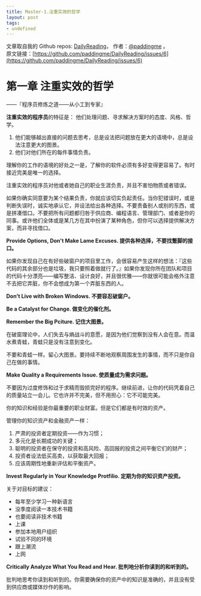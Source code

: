 ```yaml
---
title: Master-1.注重实效的哲学 
layout: post
tags:
- undefined
---
```



 文章取自我的 Github  repos: [DailyReading](https://github.com/paddingme/DailyReading)， 作者：[@paddingme](http://padding.me/about.html) 。  
原文链接：[https://github.com/paddingme/DailyReading/issues/6](https://github.com/paddingme/DailyReading/issues/6)

# 第一章  注重实效的哲学 

——『程序员修炼之道——从小工到专家』

**注重实效的程序员**的特征是： 他们处理问题、寻求解决方案时的态度、风格、哲学。

1. 他们能够越出直接的问题去思考，总是设法把问题放在更大的语境中，总是设法注意更大的图景。
2. 他们对他们所在的每件事情负责。

理解你的工作的语境的好处之一是，了解你的软件必须有多好变得更容易了。有时接近完美是唯一的选择。

注重实效的程序员对他或者她自己的职业生涯负责，并且不害怕物质或者错误。

如果你确实同意要为某个结果负责，你就应该切实负起责任。当你犯错误时，或是判断失误时，诚实地承认它，并设法给出各种选择。不要责备别人或别的东西，或是拼凑借口。不要把所有问题都归咎于供应商、编程语言、管理部门、或者是你的同事。或许他们全体或是某几方在其中扮演了某种角色，但你可以选择提供解决方案，而非寻找借口。

**Provide Options, Don't Make Lame Excuses.
提供各种选择，不要找蹩脚的接口。**

如果你发现自己在有好些破窗户的项目里工作，会很容易产生这样的想法：『这些代码的其余部分也是垃圾，我只要照着做就行了。』如果你发现你所在团队和项目的代码十分漂亮——编写整洁、设计良好，并且很优雅——你就很可能会格外注意不去把它弄脏，你不会想成为第一个弄脏东西的人。

**Don't Live with Broken Windows. 
不要容忍破窗户。**


**Be a Catalyst for Change. 
做变化的催化剂。**



**Remember the Big Pciture.
记住大图景。**

在破窗理论中，人们失去与熵战斗的意愿，是因为他们觉察到没有人会在意。而温水煮青蛙，青蛙只是没有注意到变化。

不要和青蛙一样。留心大图景。要持续不断地观察周围发生的事情，而不只是你自己在做的事情。


**Make Quality  a Requirements Issue.
使质量成为需求问题。**

不要因为过度修饰和过于求精而毁损完好的程序。继续前进，让你的代码凭着自己的质量站立一会儿。它也许并不完美，但不用担心：它不可能完美。


你的知识和经验是你最重要的职业财富。但是它们都是有时效的资产。

管理你的知识资产和金融资产一样：

1. 严肃的投资者定期投资——作为习惯；
2. 多元化是长期成功的关键；
3. 聪明的投资者在保守的投资和高风险、高回报的投资之间平衡它们的财产；
4. 投资者设法低买高卖，以获取最大回报；
5. 应该周期性地重新评估和平衡资产。

**Invest Regularly in Your Knowledge Protfilio.
定期为你的知识资产投资。**

关于对目标的建议：

- 每年至少学习一种新语言
- 没季度阅读一本技术书籍
- 也要阅读非技术书籍
- 上课
- 参加本地用户组织
- 试验不同的环境
- 跟上潮流
- 上网



**Critically Analyze What You Read and Hear.
批判地分析你读到的和听到的。**

批判地思考你读到和听到的。你需要确保你的资产中的知识是准确的，并且没有受到供应商或媒体炒作的影响。
